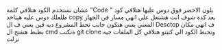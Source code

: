 عشان نستخدم الكود هتلاقي كلمة "Code "  بلون الاخضر فوق 
دوس عليها هتلاقي كود طلعلك 
دوس عليه هيتاخد copy 
بعد كدة شوف انت هشتغل علي انهي مسار في الجهاز المعني يعني هتكون حابب تحط المشروع ديه فين يعني ف ال Desctop  ف انهي مكان بظبط 
هتفتح ال cmd ةتكتب git clone وتحنط الكود الي كتبتو هتلاقي كل الملفات جيه نزلت 
